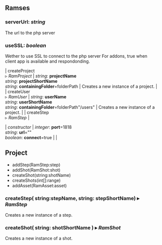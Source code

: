 ## Ramses

### serverUrl: *string*

The url to the php server


### useSSL: *boolean*

Wether to use SSL to connect to the php server
For addons, true when client app is available and respondonding.


| createProject<br />▹ *RamProject* | *string*: **projectName**<br />*string*: **projectShortName**<br />*string*: **containingFolder**=folderPath | Creates a new instance of a project. |
| createUser<br />▹ *RamUser* | *string*: **userName**<br />*string*: **userShortName**<br />*string*: **containingFolder**=folderPath"/users" | Creates a new instance of a project. |
| createStep<br />▹ *RamStep* | 

| *constructor* | *integer*: **port**=1818<br />*string*: **url**=""<br />*boolean*: **connect**=true | |


## Project

- addStep(RamStep:step)
- addShot(RamShot:shot)
- createShot(string:shotName)
- createShots(int[]:range)
- addAsset(RamAsset:asset)

### createStep( string:stepName, string: stepShortName) ▸ *RamStep*

Creates a new instance of a step.

### createShot( string: shotShortName ) ▸ *RamShot*

Creates a new instance of a shot.